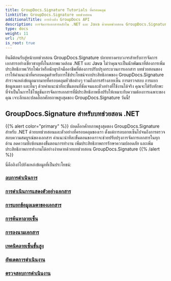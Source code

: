 ```yaml
---
title: GroupDocs.Signature Tutorials ที่ครอบคลุม
linktitle: GroupDocs.Signature บทช่วยสอน
additionalTitle: การอ้างอิง GroupDocs API
description: การจัดการเอกสารหลักใน .NET และ Java ด้วยบทช่วยสอน GroupDocs.Signature สร้าง ตรวจสอบ ดึงข้อมูลเมตา และอื่นๆ เจาะลึกขั้นตอนการทำงานที่ราบรื่น!
type: docs
weight: 11
url: /th/
is_root: true
---
```


ยินดีต้อนรับสู่หน้าบทช่วยสอน GroupDocs.Signature ปลายทางครบวงจรสำหรับการจัดการเอกสารอย่างเชี่ยวชาญทั้งในสภาพแวดล้อม .NET และ Java ไม่ว่าคุณจะเป็นนักพัฒนาที่ต้องการเพิ่มประสิทธิภาพเวิร์กโฟลว์หรือนักธุรกิจมืออาชีพที่ต้องการปรับปรุงกระบวนการเอกสาร บทช่วยสอนของเราให้คำแนะนำที่ครอบคลุมสำหรับการใช้ประโยชน์จากประสิทธิภาพของ GroupDocs.Signature สำรวจแหล่งข้อมูลมากมายที่ครอบคลุมหัวข้อต่างๆ รวมถึงการสร้างลายเซ็น การตรวจสอบ การแยกข้อมูลเมตา และอื่นๆ ด้วยคำแนะนำทีละขั้นตอนที่ชัดเจนและตัวอย่างที่ใช้งานได้จริง คุณจะได้รับทักษะที่จำเป็นในการใช้โซลูชันการจัดการเอกสารที่มีประสิทธิภาพซึ่งปรับให้เหมาะกับความต้องการเฉพาะของคุณ เจาะลึกและปลดล็อกศักยภาพสูงสุดของ GroupDocs.Signature วันนี้!
## GroupDocs.Signature สำหรับบทช่วยสอน .NET
{{% alert color="primary" %}}
ปลดล็อกศักยภาพสูงสุดของ GroupDocs.Signature สำหรับ .NET ด้วยบทช่วยสอนและตัวอย่างที่ครอบคลุมของเรา ตั้งแต่การลบลายเซ็นไปจนถึงการตรวจสอบความสมบูรณ์ของเอกสาร คำแนะนำทีละขั้นตอนของเราจะช่วยปรับปรุงการจัดการเอกสารในทุกด้าน ลดความซับซ้อนของขั้นตอนการทำงาน เพิ่มประสิทธิภาพการรักษาความปลอดภัย และเพิ่มประสิทธิภาพการทำงานได้อย่างง่ายดายด้วยบทช่วยสอน GroupDocs.Signature
{{% /alert %}}

นี่คือลิงก์ไปยังแหล่งข้อมูลที่เป็นประโยชน์:
 
### [ลบการดำเนินการ](./net/delete-operations/)
### [การดำเนินการแสดงตัวอย่างเอกสาร](./net/document-preview-operations/)
### [การแยกข้อมูลเมตาของเอกสาร](./net/document-metadata-extraction/)
### [การค้นหาลายเซ็น](./net/signature-searching/)
### [การลงนามเอกสาร](./net/document-signing/)
### [เทคนิคลายเซ็นขั้นสูง](./net/advanced-signature-techniques/)
### [อัพเดตการดำเนินงาน](./net/update-operations/)
### [ตรวจสอบการดำเนินงาน](./net/verify-operations/)




